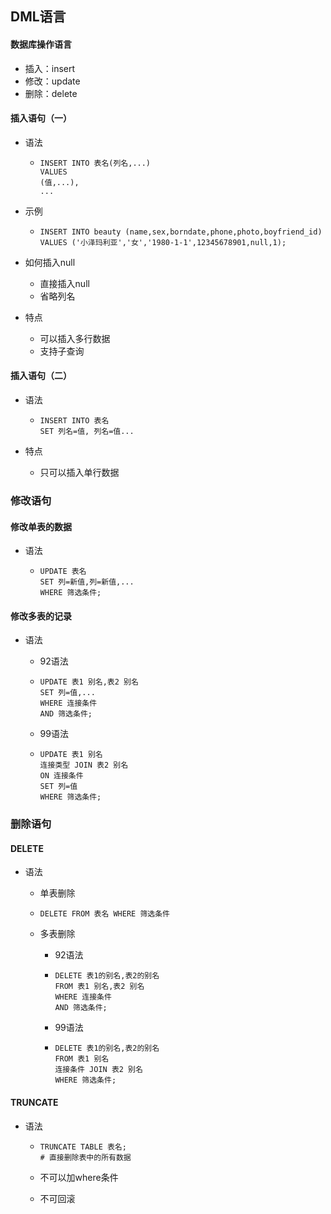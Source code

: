 ## DML语言

#### 数据库操作语言

- 插入：insert
- 修改：update
- 删除：delete

#### 插入语句（一）

- 语法

  - ```mysql
    INSERT INTO 表名(列名,...)
    VALUES
    (值,...),
    ...
    ```

- 示例

  - ```mysql
    INSERT INTO beauty (name,sex,borndate,phone,photo,boyfriend_id)
    VALUES ('小泽玛利亚','女','1980-1-1',12345678901,null,1);
    ```

- 如何插入null

  - 直接插入null
  - 省略列名

- 特点

  - 可以插入多行数据
  - 支持子查询

#### 插入语句（二）

- 语法

  - ```mysql
    INSERT INTO 表名
    SET 列名=值, 列名=值...
    ```

- 特点

  - 只可以插入单行数据

### 修改语句

#### 修改单表的数据

- 语法

  - ```mysql
    UPDATE 表名
    SET 列=新值,列=新值,...
    WHERE 筛选条件;
    ```


#### 修改多表的记录

- 语法

  - 92语法

  - ```mysql
    UPDATE 表1 别名,表2 别名
    SET 列=值,...
    WHERE 连接条件
    AND 筛选条件;
    ```

  - 99语法

  - ```mysql
    UPDATE 表1 别名
    连接类型 JOIN 表2 别名
    ON 连接条件
    SET 列=值
    WHERE 筛选条件;
    ```



### 删除语句

#### DELETE

- 语法

  - 单表删除

  - ```mysql
    DELETE FROM 表名 WHERE 筛选条件
    ```

  - 多表删除

    - 92语法

    - ```mysql
      DELETE 表1的别名,表2的别名
      FROM 表1 别名,表2 别名
      WHERE 连接条件
      AND 筛选条件;
      ```

    - 99语法

    - ```mysql
      DELETE 表1的别名,表2的别名
      FROM 表1 别名
      连接条件 JOIN 表2 别名
      WHERE 筛选条件;
      ```

#### TRUNCATE

- 语法

  - ```mysql
    TRUNCATE TABLE 表名;
    # 直接删除表中的所有数据
    ```

  - 不可以加where条件

  - 不可回滚